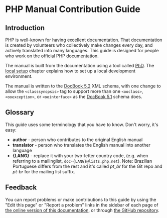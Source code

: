 # PHP Manual Contribution Guide

## Introduction

PHP is well-known for having excellent documentation. That documentation
is created by volunteers who collectively make changes every day, and
actively translated into many languages. This guide is designed for
people who work on the official PHP documentation.

The manual is built from the documentation using a tool called
[PhD](https://doc.php.net/phd.php). The [local setup](local-setup.md)
chapter explains how to set up a local development environment.

The manual is written to the [DocBook 5.2](https://tdg.docbook.org/tdg/5.2/)
XML schema, with one change to allow the `<classsynopsis>` tag to support
more than one `<ooclass>`, `<ooexception>`, or `<oointerface>` as the
[DocBook 5.1](https://tdg.docbook.org/tdg/5.1/classsynopsis) schema does.

## Glossary

This guide uses some terminology that you have to know. Don't worry, it's easy:

- **author** - person who contributes to the original English manual
- **translator** - person who translates the English manual into another
  language
- **{LANG}** - replace it with your two-letter country code, (e.g. when
  referring to a mailinglist, `doc-{LANG}@lists.php.net`). Note:
  Brazilian Portuguese differs from the rest and it's called *pt_br*
  for the Git repo and *pt-br* for the mailing list suffix.

## Feedback

You can report problems or make contributions to this guide by using the
"Edit this page" or "Report a problem" links in the sidebar of each page
of [the online version of this documentation](https://doc.php.net/guide/),
or through [the GitHub repository](https://www.github.com/php/doc-base/).
